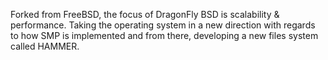 Forked from FreeBSD, the focus of DragonFly BSD is scalability & performance. Taking the operating system in a new direction with regards to how SMP is implemented and from there, developing a new files system called HAMMER.

